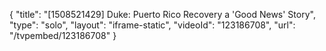 {
    "title": "[1508521429] Duke: Puerto Rico Recovery a 'Good News' Story",
    "type": "solo",
    "layout": "iframe-static",
    "videoId": "123186708",
    "url": "\/tvpembed\/123186708"
}
